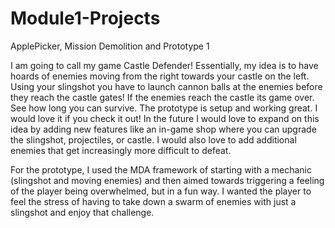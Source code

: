 # Module1-Projects
 ApplePicker, Mission Demolition and Prototype 1

I am going to call my game Castle Defender! Essentially, my idea is to have hoards of enemies moving from the right towards your castle on the left. Using your slingshot you have to launch cannon balls at the enemies before they reach the castle gates! If the enemies reach the castle its game over. See how long you can survive. The prototype is setup and working great. I would love it if you check it out! In the future I would love to expand on this idea by adding new features like an in-game shop where you can upgrade the slingshot, projectiles, or castle. I would also love to add additional enemies that get increasingly more difficult to defeat. 

For the prototype, I used the MDA framework of starting with a mechanic (slingshot and moving enemies) and then aimed towards triggering a feeling of the player being overwhelmed, but in a fun way. I wanted the player to feel the stress of having to take down a swarm of enemies with just a slingshot and enjoy that challenge.
